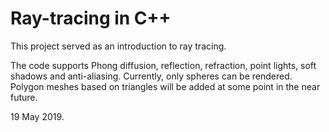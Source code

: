 # Ray-tracing in C++

This project served as an introduction to ray tracing.

The code supports Phong diffusion, reflection, refraction, point lights, soft shadows and anti-aliasing. Currently, only spheres can be rendered. Polygon meshes based on triangles will be added at some point in the near future.

19 May 2019.
